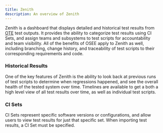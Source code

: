 ```yaml
---
title: Zenith
description: An overview of Zenith
---
```


Zenith is a dashboard that displays detailed and historical test results from [OTE](https://github.com/eclipse-osee/org.eclipse.ote) test outputs. It provides the ability to categorize test results using CI Sets, and assign teams and subsystems to test scripts for accountability and team visibility. All of the benefits of OSEE apply to Zenith as well, including branching, change history, and traceability of test scripts to their corresponding requirements and code.

### Historical Results

One of the key features of Zenith is the ability to look back at previous runs of test scripts to determine when regressions happened, and see the overall health of the tested system over time. Timelines are available to get a both a high level view of all test results over time, as well as individual test scripts.

### CI Sets

CI Sets represent specific software versions or configurations, and allow users to view test results for just that specific set. When importing test results, a CI Set must be specified.
